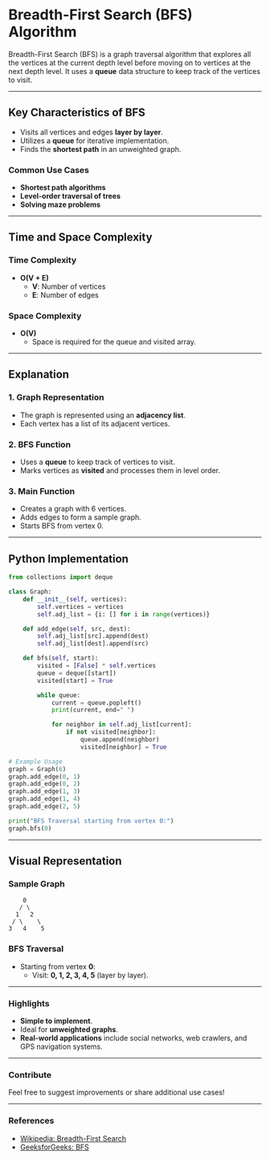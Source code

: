 # Breadth-First Search (BFS) Algorithm

Breadth-First Search (BFS) is a graph traversal algorithm that explores all the vertices at the current depth level before moving on to vertices at the next depth level. It uses a **queue** data structure to keep track of the vertices to visit.

---

## Key Characteristics of BFS
- Visits all vertices and edges **layer by layer**.
- Utilizes a **queue** for iterative implementation.
- Finds the **shortest path** in an unweighted graph.

### Common Use Cases
- **Shortest path algorithms**
- **Level-order traversal of trees**
- **Solving maze problems**

---

## Time and Space Complexity

### Time Complexity
- **O(V + E)**
  - **V**: Number of vertices
  - **E**: Number of edges

### Space Complexity
- **O(V)**
  - Space is required for the queue and visited array.

---

## Explanation

### 1. Graph Representation
- The graph is represented using an **adjacency list**.
- Each vertex has a list of its adjacent vertices.

### 2. BFS Function
- Uses a **queue** to keep track of vertices to visit.
- Marks vertices as **visited** and processes them in level order.

### 3. Main Function
- Creates a graph with 6 vertices.
- Adds edges to form a sample graph.
- Starts BFS from vertex 0.

---

## Python Implementation
```python
from collections import deque

class Graph:
    def __init__(self, vertices):
        self.vertices = vertices
        self.adj_list = {i: [] for i in range(vertices)}

    def add_edge(self, src, dest):
        self.adj_list[src].append(dest)
        self.adj_list[dest].append(src)

    def bfs(self, start):
        visited = [False] * self.vertices
        queue = deque([start])
        visited[start] = True

        while queue:
            current = queue.popleft()
            print(current, end=" ")

            for neighbor in self.adj_list[current]:
                if not visited[neighbor]:
                    queue.append(neighbor)
                    visited[neighbor] = True

# Example Usage
graph = Graph(6)
graph.add_edge(0, 1)
graph.add_edge(0, 2)
graph.add_edge(1, 3)
graph.add_edge(1, 4)
graph.add_edge(2, 5)

print("BFS Traversal starting from vertex 0:")
graph.bfs(0)
```

---

## Visual Representation
### Sample Graph
```
    0
   / \
  1   2
 / \    \
3   4    5
```

### BFS Traversal
- Starting from vertex **0**:
  - Visit: **0, 1, 2, 3, 4, 5** (layer by layer).

---

### Highlights
- **Simple to implement**.
- Ideal for **unweighted graphs**.
- **Real-world applications** include social networks, web crawlers, and GPS navigation systems.

---

### Contribute
Feel free to suggest improvements or share additional use cases!

---

### References
- [Wikipedia: Breadth-First Search](https://en.wikipedia.org/wiki/Breadth-first_search)
- [GeeksforGeeks: BFS](https://www.geeksforgeeks.org/breadth-first-search-or-bfs-for-a-graph/)
